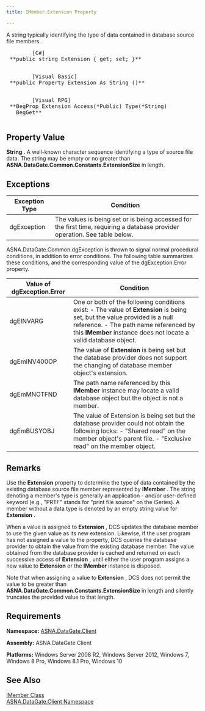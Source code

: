 ```yaml
---
title: IMember.Extension Property

---
```


A string typically identifying the type of data contained in database source file members.
<pre class="prettyprint">
        <span class="lang">[C#]</span>
 **public string Extension { get; set; }** 
      </pre>
<pre class="prettyprint">
        <span class="lang">[Visual Basic] </span>
 **public Property Extension As String ()** 
      </pre>
<pre class="prettyprint">
        <span class="lang">[Visual RPG]</span>
 **BegProp Extension Access(*Public) Type(*String)
   BegGet** 
      </pre>

## Property Value

**String** . A well-known character sequence identifying a type of source file data. The string may be empty or no greater than **ASNA.DataGate.Common.Constants.ExtensionSize** in length.
## Exceptions



| Exception Type | Condition |
| ---- | ---- |
| dgException | The values is being set or is being accessed for the first time, requiring a database provider operation. See table below. |



ASNA.DataGate.Common.dgException is thrown to signal normal procedural conditions, in addition to error conditions. The following table summarizes these conditions, and the corresponding value of the <span>dgException.Error</span> property.
<br />



| Value of dgException.Error | Condition |
| ---- | ---- |
| dgEINVARG | One or both of the following conditions exist:  - The value of **Extension** is being set, but the value provided is a null reference. - The path name referenced by this **IMember** instance does not locate a valid database object. |
| dgEmINV400OP | The value of **Extension** is being set but the database provider does not support the changing of database member object's extension. |
| dgEmMNOTFND | The path name referenced by this **IMember** instance may locate a valid database object but the object is not a member. |
| dgEmBUSYOBJ | The value of Extension is being set but the database provider could not obtain the following locks:  - "Shared read" on the member object's parent file. - "Exclusive read" on the member object. |



## Remarks

Use the **Extension** property to determine the type of data contained by the existing database source file member represented by **IMember** . The string denoting a member's type is generally an application - and/or user-defined keyword (e.g., "PRTF" stands for "print file source" on the iSeries). A member without a data type is denoted by an empty string value for **Extension** . 

When a value is assigned to **Extension** , DCS updates the database member to use the given value as its new extension. Likewise, if the user program has not assigned a value to the property, DCS queries the database provider to obtain the value from the existing database member. The value obtained from the database provider is cached and returned on each successive access of **Extension** , until either the user program assigns a new value to **Extension** or the **IMember** instance is disposed.

Note that when assigning a value to **Extension** , DCS does not permit the value to be greater than **ASNA.DataGate.Common.Constants.ExtensionSize** in length and silently truncates the provided value to that length. 
## Requirements

**Namespace:** [ASNA.DataGate.Client](datagate-client-namespace.html) 

**Assembly:** ASNA DataGate Client

**Platforms:** Windows Server 2008 R2, Windows Server 2012, Windows 7, Windows 8 Pro, Windows 8.1 Pro, Windows 10
## See Also


[IMember Class](imember-class.html)
      <br />
[ASNA.DataGate.Client Namespace](datagate-client-namespace.html)

